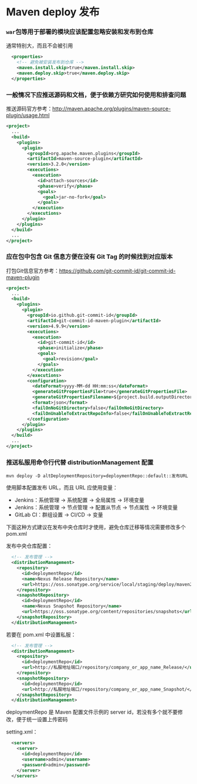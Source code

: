 # Maven deploy 发布


### `war`包等用于部署的模块应该配置忽略安装和发布到仓库

通常特别大，而且不会被引用
```xml
  <properties>
    <!-- 避免被安装发布到仓库 -->
    <maven.install.skip>true</maven.install.skip>
    <maven.deploy.skip>true</maven.deploy.skip>
  </properties>
```


### 一般情况下应推送源码和文档，便于依赖方研究如何使用和排查问题

推送源码官方参考：http://maven.apache.org/plugins/maven-source-plugin/usage.html

```xml
<project>
  ...
  <build>
    <plugins>
      <plugin>
        <groupId>org.apache.maven.plugins</groupId>
        <artifactId>maven-source-plugin</artifactId>
        <version>3.2.0</version>
        <executions>
          <execution>
            <id>attach-sources</id>
            <phase>verify</phase>
            <goals>
              <goal>jar-no-fork</goal>
            </goals>
          </execution>
        </executions>
      </plugin>
    </plugins>
  </build>
  ...
</project>
```


### 应在包中包含 Git 信息方便在没有 Git Tag 的时候找到对应版本

打包Git信息官方参考：https://github.com/git-commit-id/git-commit-id-maven-plugin

```xml
<project>
  ...
  <build>
    <plugins>
      <plugin>
        <groupId>io.github.git-commit-id</groupId>
        <artifactId>git-commit-id-maven-plugin</artifactId>
        <version>4.9.9</version>
        <executions>
          <execution>
            <id>git-commit-id</id>
            <phase>initialize</phase>
            <goals>
              <goal>revision</goal>
            </goals>
          </execution>
        </executions>
        <configuration>
          <dateFormat>yyyy-MM-dd HH:mm:ss</dateFormat>
          <generateGitPropertiesFile>true</generateGitPropertiesFile>
          <generateGitPropertiesFilename>${project.build.outputDirectory}/git.json</generateGitPropertiesFilename>
          <format>json</format>
          <failOnNoGitDirectory>false</failOnNoGitDirectory>
          <failOnUnableToExtractRepoInfo>false</failOnUnableToExtractRepoInfo>
        </configuration>
      </plugin>
    </plugins>
  </build>
  ...
</project>
```


### 推送私服用命令行代替 distributionManagement 配置

```shell script
mvn deploy -D altDeploymentRepository=deploymentRepo::default::发布URL
```

使用脚本配置发布 URL，而且 URL 应使用变量：
- Jenkins：系统管理 -> 系统配置 -> 全局属性 -> 环境变量
- Jenkins：系统管理 -> 节点管理 -> 配置从节点 -> 节点属性 -> 环境变量
- GitLab CI：群组设置 -> CI/CD -> 变量


下面这种方式建议在发布中央仓库时才使用，避免仓库迁移等情况需要修改多个 pom.xml

发布中央仓库配置：
```xml
  <!-- 发布管理 -->
  <distributionManagement>
    <repository>
      <id>deploymentRepo</id>
      <name>Nexus Release Repository</name>
      <url>https://oss.sonatype.org/service/local/staging/deploy/maven2</url>
    </repository>
    <snapshotRepository>
      <id>deploymentRepo</id>
      <name>Nexus Snapshot Repository</name>
      <url>https://oss.sonatype.org/content/repositories/snapshots</url>
    </snapshotRepository>
  </distributionManagement>
```

若要在 pom.xml 中设置私服：
```xml
  <!-- 发布管理 -->
  <distributionManagement>
    <repository>
      <id>deploymentRepo</id>
      <url>http://私服地址端口/repository/company_or_app_name_Release/</url>
    </repository>
    <snapshotRepository>
      <id>deploymentRepo</id>
      <url>http://私服地址端口/repository/company_or_app_name_Snapshot/</url>
    </snapshotRepository>
  </distributionManagement>
```

deploymentRepo 是 Maven 配置文件示例的 server id，若没有多个就不要修改，便于统一设置上传密码

setting.xml：
```xml
  <servers>
    <server>
      <id>deploymentRepo</id>
      <username>admin</username>
      <password>admin</password>
    </server>
  </servers>
```